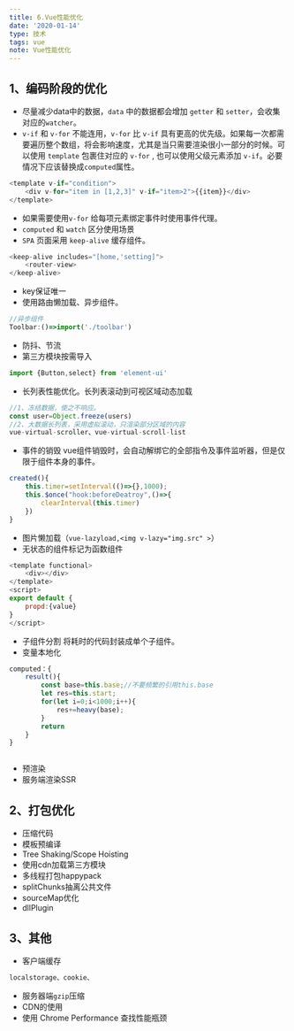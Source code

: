 ```yaml
---
title: 6.Vue性能优化
date: '2020-01-14'
type: 技术
tags: vue
note: Vue性能优化
---
```


## 1、编码阶段的优化

+ 尽量减少data中的数据，`data` 中的数据都会增加 `getter` 和 `setter`，会收集对应的`watcher`。
+ `v-if` 和 `v-for` 不能连用，`v-for` 比 `v-if` 具有更高的优先级。如果每一次都需要遍历整个数组，将会影响速度，尤其是当只需要渲染很小一部分的时候。可以使用 `template` 包裹住对应的 `v-for` , 也可以使用父级元素添加 `v-if`。必要情况下应该替换成`computed`属性。
```js
<template v-if="condition">
    <div v-for="item in [1,2,3]" v-if="item>2">{{item}}</div>
</template>
```
+ 如果需要使用`v-for` 给每项元素绑定事件时使用事件代理。
+ `computed` 和 `watch` 区分使用场景
+ `SPA` 页面采用 `keep-alive` 缓存组件。
```js
<keep-alive includes="[home,'setting]">
    <router-view>
</keep-alive>
```
+ key保证唯一
+ 使用路由懒加载、异步组件。
```js
//异步组件
Toolbar:()=>import('./toolbar')
```
+ 防抖、节流
+ 第三方模块按需导入
```js
import {Button,select} from 'element-ui'
```
+ 长列表性能优化。长列表滚动到可视区域动态加载
```js
//1、冻结数据，使之不响应。
const user=Object.freeze(users)
//2、大数据长列表，采用虚拟滚动，只渲染部分区域的内容
vue-virtual-scroller、vue-virtual-scroll-list
```
+ 事件的销毁
vue组件销毁时，会自动解绑它的全部指令及事件监听器，但是仅限于组件本身的事件。
```js
created(){
    this.timer=setInterval(()=>{},1000);
    this.$once("hook:beforeDeatroy",()=>{
        clearInterval(this.timer)
    })
}
```
+ 图片懒加载（`vue-lazyload,<img v-lazy="img.src" >`）
+ 无状态的组件标记为函数组件
```js
<template functional>
    <div></div>
</template>
<script>
export default {
    propd:{value}
}
</script>
```
+ 子组件分割
将耗时的代码封装成单个子组件。
+ 变量本地化
```js
computed：{
    result(){
        const base=this.base;//不要频繁的引用this.base
        let res=this.start;
        for(let i=0;i<1000;i++){
            res+=heavy(base);
        }
        return 
    }
}
```
```js

```
+ 预渲染
+ 服务端渲染SSR
## 2、打包优化
+ 压缩代码
+ 模板预编译
+ Tree Shaking/Scope Hoisting
+ 使用cdn加载第三方模块
+ 多线程打包happypack
+ splitChunks抽离公共文件
+ sourceMap优化
+ dllPlugin
## 3、其他
+ 客户端缓存 
```js
localstorage、cookie、
```
+ 服务器端`gzip`压缩
+ CDN的使用
+ 使用 Chrome Performance 查找性能瓶颈

